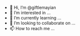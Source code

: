 - 👋 Hi, I’m @giftlemayian
- 👀 I’m interested in ...
- 🌱 I’m currently learning ...
- 💞️ I’m looking to collaborate on ...
- 📫 How to reach me ...

<!---
giftlemayian/giftlemayian is a ✨ special ✨ repository because its `README.md` (this file) appears on your GitHub profile.
You can click the Preview link to take a look at your changes.
--->
